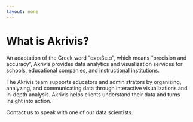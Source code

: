 ```yaml
---
layout: none
---
```


# What is Akrivis?

An adaptation of the Greek word “ακριβεια”, which means “precision and accuracy”, Akrivis provides data analytics and visualization services for schools, educational companies, and instructional institutions. 

The Akrivis team supports educators and administrators by organizing, analyzing, and communicating data through interactive visualizations and in-depth analysis. Akrivis helps clients understand their data and turns insight into action. 

Contact us to speak with one of our data scientists. 